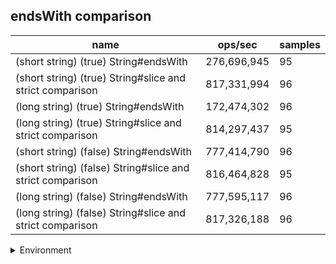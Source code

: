 ## endsWith comparison

|name|ops/sec|samples|
|-|-|-|
|(short string) (true) String#endsWith|276,696,945|95|
|(short string) (true) String#slice and strict comparison|817,331,994|96|
|(long string) (true) String#endsWith|172,474,302|96|
|(long string) (true) String#slice and strict comparison|814,297,437|95|
|(short string) (false) String#endsWith|777,414,790|96|
|(short string) (false) String#slice and strict comparison|816,464,828|95|
|(long string) (false) String#endsWith|777,595,117|96|
|(long string) (false) String#slice and strict comparison|817,326,188|96|


<details>
<summary>Environment</summary>

* __Machine:__ linux x64 | 4 vCPUs | 15.6GB Mem
* __Run:__ Tue Apr 23 2024 13:53:44 GMT+0000 (Coordinated Universal Time)
</details>

<!--
{"environment":{"platform":"linux","arch":"x64","cpus":4,"totalMemory":15.606494903564453},"benchmarks":[{"name":"(short string) (true) String#endsWith","opsSec":276696945.46437174,"samples":6},{"name":"(short string) (true) String#slice and strict comparison","opsSec":817331994.2625623,"samples":6},{"name":"(long string) (true) String#endsWith","opsSec":172474302.34546503,"samples":6},{"name":"(long string) (true) String#slice and strict comparison","opsSec":814297437.0316592,"samples":8},{"name":"(short string) (false) String#endsWith","opsSec":777414789.880812,"samples":7},{"name":"(short string) (false) String#slice and strict comparison","opsSec":816464827.7652367,"samples":7},{"name":"(long string) (false) String#endsWith","opsSec":777595117.262578,"samples":7},{"name":"(long string) (false) String#slice and strict comparison","opsSec":817326188.4945211,"samples":7}]}-->
